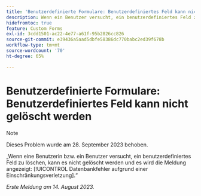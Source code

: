 ```yaml
---
title: 'Benutzerdefinierte Formulare: Benutzerdefiniertes Feld kann nicht gelöscht werden'
description: Wenn ein Benutzer versucht, ein benutzerdefiniertes Feld zu löschen, kann er es nicht löschen. Außerdem wird ihm die Meldung Datenbankfehler aufgrund einer Einschränkungsverletzung angezeigt.
hidefromtoc: true
feature: Custom Forms
exl-id: 3cdd1501-ac22-4e77-a61f-95b2826cc826
source-git-commit: e39436a5aad5dbfe58386dc770babc2ed39f678b
workflow-type: tm+mt
source-wordcount: '70'
ht-degree: 65%

---
```


# Benutzerdefinierte Formulare: Benutzerdefiniertes Feld kann nicht gelöscht werden

>[!NOTE]
>
>Dieses Problem wurde am 28. September 2023 behoben.

„Wenn eine Benutzerin bzw. ein Benutzer versucht, ein benutzerdefiniertes Feld zu löschen, kann es nicht gelöscht werden und es wird die Meldung angezeigt: [!UICONTROL Datenbankfehler aufgrund einer Einschränkungsverletzung].“

_Erste Meldung am 14. August 2023._
